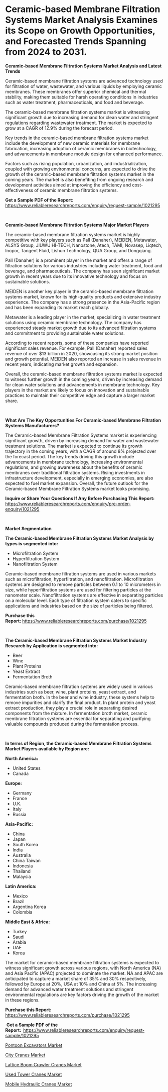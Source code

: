 <p><h1>Ceramic-based Membrane Filtration Systems Market Analysis Examines its Scope on Growth Opportunities, and Forecasted Trends Spanning from 2024 to 2031.</h1></p><p><strong>Ceramic-based Membrane Filtration Systems Market Analysis and Latest Trends</strong></p>
<p><p>Ceramic-based membrane filtration systems are advanced technology used for filtration of water, wastewater, and various liquids by employing ceramic membranes. These membranes offer superior chemical and thermal stability, making them suitable for harsh operating conditions in industries such as water treatment, pharmaceuticals, and food and beverage.</p><p>The ceramic-based membrane filtration systems market is witnessing significant growth due to increasing demand for clean water and stringent regulations regarding wastewater treatment. The market is expected to grow at a CAGR of 12.9% during the forecast period.</p><p>Key trends in the ceramic-based membrane filtration systems market include the development of new ceramic materials for membrane fabrication, increasing adoption of ceramic membranes in biotechnology, and advancements in membrane module design for enhanced performance.</p><p>Factors such as rising population, urbanization, and industrialization, coupled with growing environmental concerns, are expected to drive the growth of the ceramic-based membrane filtration systems market in the coming years. The market is also benefiting from ongoing research and development activities aimed at improving the efficiency and cost-effectiveness of ceramic membrane filtration systems.</p></p>
<p><strong>Get a Sample PDF of the Report:&nbsp;</strong> <a href="https://www.reliableresearchreports.com/enquiry/request-sample/1021295">https://www.reliableresearchreports.com/enquiry/request-sample/1021295</a></p>
<p>&nbsp;</p>
<p><strong>Ceramic-based Membrane Filtration Systems Major Market Players</strong></p>
<p><p>The ceramic-based membrane filtration systems market is highly competitive with key players such as Pall (Danaher), MEIDEN, Metawater, ALSYS Group, JIUWU HI-TECH, Nanostone, Atech, TAMI, Novasep, Liqtech, Inopor, Tangent Fluid, Lishun Technology, QUA Group, and Dongqiang. </p><p>Pall (Danaher) is a prominent player in the market and offers a range of filtration solutions for various industries including water treatment, food and beverage, and pharmaceuticals. The company has seen significant market growth in recent years due to its innovative technology and focus on sustainable solutions.</p><p>MEIDEN is another key player in the ceramic-based membrane filtration systems market, known for its high-quality products and extensive industry experience. The company has a strong presence in the Asia-Pacific region and has been expanding its market reach globally.</p><p>Metawater is a leading player in the market, specializing in water treatment solutions using ceramic membrane technology. The company has experienced steady market growth due to its advanced filtration systems and commitment to providing sustainable water solutions.</p><p>According to recent reports, some of these companies have reported significant sales revenue. For example, Pall (Danaher) reported sales revenue of over $13 billion in 2020, showcasing its strong market position and growth potential. MEIDEN also reported an increase in sales revenue in recent years, indicating market growth and expansion.</p><p>Overall, the ceramic-based membrane filtration systems market is expected to witness further growth in the coming years, driven by increasing demand for clean water solutions and advancements in membrane technology. Key players in the market are likely to focus on innovation and sustainable practices to maintain their competitive edge and capture a larger market share.</p></p>
<p>&nbsp;</p>
<p><strong>What Are The Key Opportunities For Ceramic-based Membrane Filtration Systems Manufacturers?</strong></p>
<p><p>The Ceramic-based Membrane Filtration Systems market is experiencing significant growth, driven by increasing demand for water and wastewater treatment solutions. The market is expected to continue its growth trajectory in the coming years, with a CAGR of around 8% projected over the forecast period. The key trends driving this growth include advancements in membrane technology, increasing environmental regulations, and growing awareness about the benefits of ceramic membranes over traditional filtration systems. Rising investments in infrastructure development, especially in emerging economies, are also expected to fuel market expansion. Overall, the future outlook for the Ceramic-based Membrane Filtration Systems market looks promising.</p></p>
<p><strong>Inquire or Share Your Questions If Any Before Purchasing This Report:</strong> <a href="https://www.reliableresearchreports.com/enquiry/pre-order-enquiry/1021295">https://www.reliableresearchreports.com/enquiry/pre-order-enquiry/1021295</a></p>
<p>&nbsp;</p>
<p><strong>Market Segmentation</strong></p>
<p><strong>The Ceramic-based Membrane Filtration Systems Market Analysis by types is segmented into:</strong></p>
<p><ul><li>Microfiltration System</li><li>Hyperfiltration System</li><li>Nanofiltration System</li></ul></p>
<p><p>Ceramic-based membrane filtration systems are used in various markets such as microfiltration, hyperfiltration, and nanofiltration. Microfiltration systems are designed to remove particles between 0.1 to 10 micrometers in size, while hyperfiltration systems are used for filtering particles at the nanometer scale. Nanofiltration systems are effective in separating particles on a molecular level. Each type of filtration system caters to specific applications and industries based on the size of particles being filtered.</p></p>
<p><strong>Purchase this Report:&nbsp;</strong><a href="https://www.reliableresearchreports.com/purchase/1021295">https://www.reliableresearchreports.com/purchase/1021295</a></p>
<p>&nbsp;</p>
<p><strong>The Ceramic-based Membrane Filtration Systems Market Industry Research by Application is segmented into:</strong></p>
<p><ul><li>Beer</li><li>Wine</li><li>Plant Proteins</li><li>Yeast Extract</li><li>Fermentation Broth</li></ul></p>
<p><p>Ceramic-based membrane filtration systems are widely used in various industries such as beer, wine, plant proteins, yeast extract, and fermentation broth. In the beer and wine industry, these systems help to remove impurities and clarify the final product. In plant protein and yeast extract production, they play a crucial role in separating desired components from the mixture. In fermentation broth market, ceramic membrane filtration systems are essential for separating and purifying valuable compounds produced during the fermentation process.</p></p>
<p>&nbsp;</p>
<p><strong>In terms of Region, the Ceramic-based Membrane Filtration Systems Market Players available by Region are:</strong></p>
<p>
    <p> <strong> North America: </strong>
        <ul>
            <li>United States</li>
            <li>Canada</li>
        </ul>
        </p> 
    <p> <strong> Europe: </strong>
        <ul>
            <li>Germany</li>
            <li>France</li>
            <li>U.K.</li>
            <li>Italy</li>
            <li>Russia</li>
        </ul>
        </p> 
    <p> <strong> Asia-Pacific: </strong>
        <ul>
            <li>China</li>
            <li>Japan</li>
            <li>South Korea</li>
            <li>India</li>
            <li>Australia</li>
            <li>China Taiwan</li>
            <li>Indonesia</li>
            <li>Thailand</li>
            <li>Malaysia</li>
        </ul>
        </p> 
    <p> <strong> Latin America: </strong>
        <ul>
            <li>Mexico</li>
            <li>Brazil</li>
            <li>Argentina Korea</li>
            <li>Colombia</li>
        </ul>
        </p> 
    <p> <strong> Middle East & Africa: </strong>
        <ul>
            <li>Turkey</li>
            <li>Saudi</li>
            <li>Arabia</li>
            <li>UAE</li>
            <li>Korea</li>
        </ul>
    </p>
    </p>
<p><p>The market for ceramic-based membrane filtration systems is expected to witness significant growth across various regions, with North America (NA) and Asia Pacific (APAC) projected to dominate the market. NA and APAC are anticipated to capture a market share of 35% and 30% respectively, followed by Europe at 20%, USA at 10% and China at 5%. The increasing demand for advanced water treatment solutions and stringent environmental regulations are key factors driving the growth of the market in these regions.</p></p>
<p><strong>Purchase this Report: </strong><a href="https://www.reliableresearchreports.com/purchase/1021295">https://www.reliableresearchreports.com/purchase/1021295</a></p>
<p>&nbsp;<strong>Get a Sample PDF of the Report:&nbsp;&nbsp;</strong><a href="https://www.reliableresearchreports.com/enquiry/request-sample/1021295">https://www.reliableresearchreports.com/enquiry/request-sample/1021295</a></p>
<p><strong></strong></p>
<p><p><a href="https://medium.com/@anitabeatty1/pontoon-excavators-market-size-market-outlook-and-market-forecast-2024-to-2031-10dcfc1ebb33">Pontoon Excavators Market</a></p><p><a href="https://medium.com/@anitabeatty1/city-cranes-market-size-reveals-the-best-marketing-channels-in-global-industry-709f6019d1c8">City Cranes Market</a></p><p><a href="https://medium.com/@anitabeatty1/lattice-boom-crawler-cranes-market-competitive-analysis-market-trends-and-forecast-to-2031-55d22c0ab96f">Lattice Boom Crawler Cranes Market</a></p><p><a href="https://medium.com/p/4e751cd93e5d/edit">Used Tower Cranes Market</a></p><p><a href="https://medium.com/@ericahahn435/mobile-hydraulic-cranes-market-size-and-market-trends-complete-industry-overview-2024-to-2031-a555f0219c7c">Mobile Hydraulic Cranes Market</a></p></p>